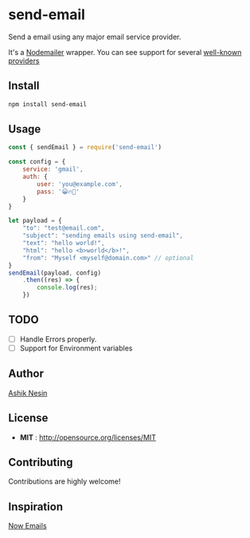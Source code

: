 # send-email

Send a email using any major email service provider.

It's a [Nodemailer](https://nodemailer.com) wrapper. You can see support for several [well-known providers](https://nodemailer.com/smtp/well-known/)

## Install

```sh
npm install send-email
```

## Usage

```js
const { sendEmail } = require('send-email')

const config = {
    service: 'gmail',
    auth: {
        user: 'you@example.com',
        pass: '😀🔥🚀'
    }
}

let payload = {
    "to": "test@email.com",
    "subject": "sending emails using send-email",
    "text": "hello world!",
    "html": "hello <b>world</b>!",
    "from": "Myself <myself@domain.com>" // optional
}
sendEmail(payload, config)
    .then((res) => {
        console.log(res);
    })
```

## TODO
- [ ] Handle Errors properly.
- [ ] Support for Environment variables

## Author

[Ashik Nesin](http://ashiknesin.com)

## License

- **MIT** : http://opensource.org/licenses/MIT

## Contributing

Contributions are highly welcome!

## Inspiration

[Now Emails](https://emails.now.sh/)

